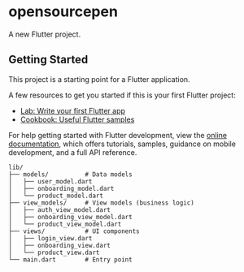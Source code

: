 # opensourcepen

A new Flutter project.

## Getting Started

This project is a starting point for a Flutter application.

A few resources to get you started if this is your first Flutter project:

- [Lab: Write your first Flutter app](https://docs.flutter.dev/get-started/codelab)
- [Cookbook: Useful Flutter samples](https://docs.flutter.dev/cookbook)

For help getting started with Flutter development, view the
[online documentation](https://docs.flutter.dev/), which offers tutorials,
samples, guidance on mobile development, and a full API reference.

```
lib/
├── models/          # Data models
│   ├── user_model.dart
│   ├── onboarding_model.dart
│   └── product_model.dart
├── view_models/     # View models (business logic)
│   ├── auth_view_model.dart
│   ├── onboarding_view_model.dart
│   └── product_view_model.dart
├── views/           # UI components
│   ├── login_view.dart
│   ├── onboarding_view.dart
│   └── product_view.dart
└── main.dart        # Entry point
```